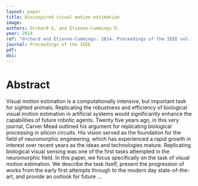 ```yaml
---
layout: paper
title: Bioinspired visual motion estimation
image:
authors: Orchard G, and Etienne-Cummings R.
year: 2014
ref: "Orchard and Etienne-Cummings. 2014. Proceedings of the IEEE vol. 102, no. 10: 1520-1536."
journal: Proceedings of the IEEE
pdf: 
doi: 
---
```


# Abstract
Visual motion estimation is a computationally intensive, but important task for sighted animals. Replicating the robustness and efficiency of biological visual motion estimation in artificial systems would significantly enhance the capabilities of future robotic agents. Twenty five years ago, in this very journal, Carver Mead outlined his argument for replicating biological processing in silicon circuits. His vision served as the foundation for the field of neuromorphic engineering, which has experienced a rapid growth in interest over recent years as the ideas and technologies mature. Replicating biological visual sensing was one of the first tasks attempted in the neuromorphic field. In this paper, we focus specifically on the task of visual motion estimation. We describe the task itself, present the progression of works from the early first attempts through to the modern day state-of-the-art, and provide an outlook for future …

